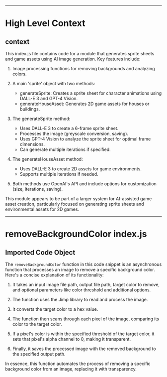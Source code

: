 

  ---
# High Level Context
## context
This index.js file contains code for a module that generates sprite sheets and game assets using AI image generation. Key features include:

1. Image processing functions for removing backgrounds and analyzing colors.
2. A main 'sprite' object with two methods:
   - generateSprite: Creates a sprite sheet for character animations using DALL-E 3 and GPT-4 Vision.
   - generateHouseAsset: Generates 2D game assets for houses or buildings.

3. The generateSprite method:
   - Uses DALL-E 3 to create a 6-frame sprite sheet.
   - Processes the image (greyscale conversion, saving).
   - Uses GPT-4 Vision to analyze the sprite sheet for optimal frame dimensions.
   - Can generate multiple iterations if specified.

4. The generateHouseAsset method:
   - Uses DALL-E 3 to create 2D assets for game environments.
   - Supports multiple iterations if needed.

5. Both methods use OpenAI's API and include options for customization (size, iterations, saving).

This module appears to be part of a larger system for AI-assisted game asset creation, particularly focused on generating sprite sheets and environmental assets for 2D games.


  

---
# removeBackgroundColor index.js
## Imported Code Object
The `removeBackgroundColor` function in this code snippet is an asynchronous function that processes an image to remove a specific background color. Here's a concise explanation of its functionality:

1. It takes an input image file path, output file path, target color to remove, and optional parameters like color threshold and additional options.

2. The function uses the Jimp library to read and process the image.

3. It converts the target color to a hex value.

4. The function then scans through each pixel of the image, comparing its color to the target color.

5. If a pixel's color is within the specified threshold of the target color, it sets that pixel's alpha channel to 0, making it transparent.

6. Finally, it saves the processed image with the removed background to the specified output path.

In essence, this function automates the process of removing a specific background color from an image, replacing it with transparency.

  